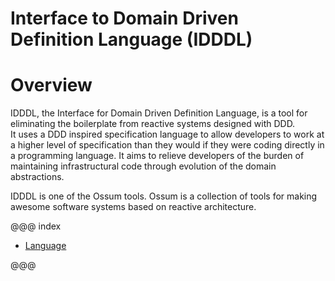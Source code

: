 # Interface to Domain Driven Definition Language (IDDDL)

# Overview
IDDDL, the Interface for Domain Driven Definition Language, is a tool for
eliminating the boilerplate from reactive systems designed with DDD.   
It uses a DDD inspired specification language to allow developers to 
work at a higher level of specification than they would if they
were coding directly in a programming language. It aims to relieve developers
of the burden of maintaining infrastructural code through evolution of the
domain abstractions.

IDDDL is one of the Ossum tools. Ossum is a collection of tools for making
awesome software systems based on reactive architecture.


@@@ index

* [Language](language/index.md)

@@@
